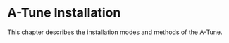 # A-Tune Installation<a name="EN-US_TOPIC_0213178452"></a>

This chapter describes the installation modes and methods of the A-Tune.



